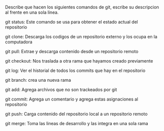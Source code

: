 Describe que hacen los siguientes comandos de git, escribe su descripcion al frente en una sola linea.

git status: Este comando se usa para obtener el estado actual del repositorio

git clone: Descarga los codigos de un repositorio externo y los ocupa en la computadora

git pull: Extrae y descarga contenido desde un repositorio remoto

git checkout: Nos traslada a otra rama que hayamos creado previamente

git log: Ver el historial de todos los commits que hay en el repositorio

git branch: crea una nueva rama

git add: Agrega archivos que no son trackeados por git

git commit: Agrega un comentario y agrega estas asignaciones al repositorio

git push: Carga contenido del repositorio local a un repositorio remoto

git merge: Toma las lineas de desarrollo y las integra en una sola rama
